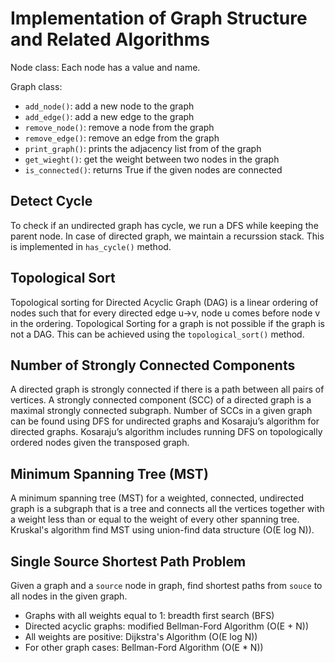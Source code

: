 # Implementation of Graph Structure and Related Algorithms
Node class:
Each node has a value and name.

Graph class:
- `add_node()`: add a new node to the graph
- `add_edge()`: add a new edge to the graph
- `remove_node()`: remove a node from the graph
- `remove_edge()`: remove an edge from the graph
- `print_graph()`: prints the adjacency list from of the graph
- `get_wieght()`: get the weight between two nodes in the graph
- `is_connected()`: returns True if the given nodes are connected

## Detect Cycle
To check if an undirected graph has cycle, we run a DFS while keeping the parent node. In case of directed graph, we maintain a recurssion stack. This is implemented in `has_cycle()` method.

## Topological Sort
Topological sorting for Directed Acyclic Graph (DAG) is a linear ordering of nodes such that for every directed edge u->v, node u comes before node v in the ordering. Topological Sorting for a graph is not possible if the graph is not a DAG. This can be achieved using the `topological_sort()` method.

## Number of Strongly Connected Components
A directed graph is strongly connected if there is a path between all pairs of vertices. A strongly connected component (SCC) of a directed graph is a maximal strongly connected subgraph. Number of SCCs in a given graph can be found using DFS for undirected graphs and Kosaraju’s algorithm for directed graphs. Kosaraju’s algorithm includes running DFS on topologically ordered nodes given the transposed graph.

## Minimum Spanning Tree (MST)
 A minimum spanning tree (MST) for a weighted, connected, undirected graph is a subgraph that is a tree and connects all the vertices together with a weight less than or equal to the weight of every other spanning tree. Kruskal's algorithm find MST using union-find data structure (O(E log N)).

## Single Source Shortest Path Problem
Given a graph and a `source` node in graph, find shortest paths from `souce` to all nodes in the given graph.
- Graphs with all weights equal to 1: breadth first search (BFS)
- Directed acyclic graphs: modified Bellman-Ford Algorithm (O(E + N))
- All weights are positive: Dijkstra's Algorithm (O(E log N))
- For other graph cases: Bellman-Ford Algorithm (O(E * N))
